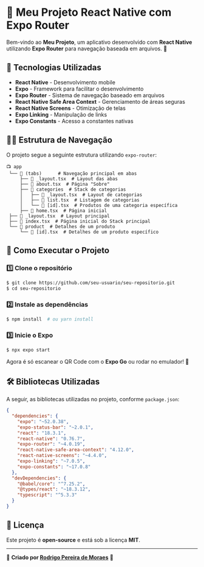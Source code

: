 # 📱 Meu Projeto React Native com Expo Router

Bem-vindo ao **Meu Projeto**, um aplicativo desenvolvido com **React Native** utilizando **Expo Router** para navegação baseada em arquivos. 🚀

## 📌 Tecnologias Utilizadas

- **React Native** - Desenvolvimento mobile
- **Expo** - Framework para facilitar o desenvolvimento
- **Expo Router** - Sistema de navegação baseado em arquivos
- **React Native Safe Area Context** - Gerenciamento de áreas seguras
- **React Native Screens** - Otimização de telas
- **Expo Linking** - Manipulação de links
- **Expo Constants** - Acesso a constantes nativas

## 💁️‍♂️ Estrutura de Navegação

O projeto segue a seguinte estrutura utilizando `expo-router`:

```
📺 app
 └── 📂 (tabs)      # Navegação principal em abas
     ├── 📄 _layout.tsx  # Layout das abas
     ├── 📄 about.tsx  # Página "Sobre"
     ├── 📂 categories  # Stack de categorias
     │   ├── 📄 _layout.tsx  # Layout de categorias
     │   ├── 📄 list.tsx  # Listagem de categorias
     │   └── 📄 [id].tsx  # Produtos de uma categoria específica
     ├── 📄 home.tsx  # Página inicial
 ├── 📄 _layout.tsx  # Layout principal
 ├── 📄 index.tsx  # Página inicial do Stack principal
 └── 📂 product  # Detalhes de um produto
     └── 📄 [id].tsx  # Detalhes de um produto específico
```

## 🚀 Como Executar o Projeto

### 1️⃣ Clone o repositório

```sh
$ git clone https://github.com/seu-usuario/seu-repositorio.git
$ cd seu-repositorio
```

### 2️⃣ Instale as dependências

```sh
$ npm install  # ou yarn install
```

### 3️⃣ Inicie o Expo

```sh
$ npx expo start
```

Agora é só escanear o QR Code com o **Expo Go** ou rodar no emulador! 🚀

## 🛠 Bibliotecas Utilizadas

A seguir, as bibliotecas utilizadas no projeto, conforme `package.json`:

```json
{
  "dependencies": {
    "expo": "~52.0.38",
    "expo-status-bar": "~2.0.1",
    "react": "18.3.1",
    "react-native": "0.76.7",
    "expo-router": "~4.0.19",
    "react-native-safe-area-context": "4.12.0",
    "react-native-screens": "~4.4.0",
    "expo-linking": "~7.0.5",
    "expo-constants": "~17.0.8"
  },
  "devDependencies": {
    "@babel/core": "^7.25.2",
    "@types/react": "~18.3.12",
    "typescript": "^5.3.3"
  }
}
```

## 📝 Licença

Este projeto é **open-source** e está sob a licença **MIT**.

---

📌 **Criado por [Rodrigo Pereira de Moraes](https://github.com/Rodrigo55pereira/)** 🚀

